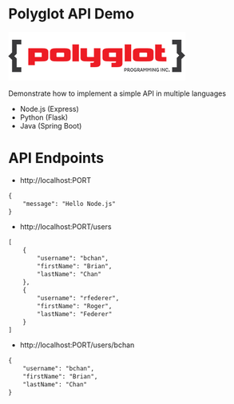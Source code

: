 # Polyglot API Demo #

![alt text](polyglot-image.png)

Demonstrate how to implement a simple API in multiple languages

* Node.js (Express)
* Python (Flask)
* Java (Spring Boot)


# API Endpoints #

* http://localhost:PORT

```
{
    "message": "Hello Node.js"
}
```

* http://localhost:PORT/users
```
[
    {
        "username": "bchan",
        "firstName": "Brian",
        "lastName": "Chan"
    },
    {
        "username": "rfederer",
        "firstName": "Roger",
        "lastName": "Federer"
    }
]
```

* http://localhost:PORT/users/bchan

```
{
    "username": "bchan",
    "firstName": "Brian",
    "lastName": "Chan"
}
```
